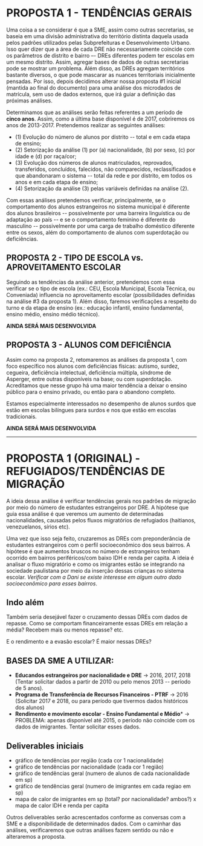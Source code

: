 # PROPOSTA 1 - TENDÊNCIAS GERAIS

Uma coisa a se considerar é que a SME, assim como outras secretarias, se baseia em uma divisão administrativa do território distinta daquela usada pelos padrões utilizados pelas Subprefeituras e Desenvolvimento Urbano. Isso quer dizer que a área de cada DRE não necessariamente coincide com os parâmetros de distrito e bairro –- DREs diferentes podem ter escolas em um mesmo distrito. Assim, agregar bases de dados de outras secretarias pode se mostrar um problema. Além disso, as DREs agregam territórios bastante diversos, o que pode mascarar as nuances territoriais inicialmente pensadas. Por isso, depois decidimos alterar nossa proposta #1 inicial (mantida ao final do documento) para uma análise dos microdados de matrícula, sem uso de dados externos, que irá guiar a definição das próximas análises.

Determinamos que as análises serão feitas referentes a um período de **cinco anos**. Assim, como a última base disponível é de 2017, cobriremos os anos de 2013-2017. Pretendemos realizar as seguintes análises:

* (1) Evolução do número de alunos por distrito -- total e em cada etapa de ensino;
* (2) Setorização da análise (1) por (a) nacionalidade, (b) por sexo, (c) por idade e (d) por raça/cor;
* (3) Evolução dos números de alunos matriculados, reprovados, transferidos, concluídos, falecidos, não comparecidos, reclassificados e que abandonaram o sistema -- total da rede e por distrito, em todos os anos e em cada etapa de ensino;
* (4) Setorização da análise (3) pelas variáveis definidas na análise (2).

Com essas análises pretendemos verificar, principalmente, se o comportamento dos alunos estrangeiros no sistema municipal é diferente dos alunos brasileiros -- possivelmente por uma barreira linguística ou de adaptação ao país -- e se o comportamento feminino é diferente do masculino -- possivelmente por uma carga de trabalho doméstico diferente entre os sexos, além do comportamento de alunos com superdotação ou deficiências. 

## PROPOSTA 2 - TIPO DE ESCOLA vs. APROVEITAMENTO ESCOLAR

Seguindo as tendências da análise anterior, pretendemos com essa verificar se o tipo de escola (ex.: CEU, Escola Municipal, Escola Técnica, ou Conveniada) influencia no aproveitamento escolar (possibilidades definidas na análise #3 da proposta 1). Além disso, faremos verificações a respeito do turno e da etapa de ensino (ex.: educação infantil, ensino fundamental, ensino médio, ensino médio técnico).

**AINDA SERÁ MAIS DESENVOLVIDA**

## PROPOSTA 3 - ALUNOS COM DEFICIÊNCIA

Assim como na proposta 2, retomaremos as análises da proposta 1, com foco específico nos alunos com deficiências físicas: autismo, surdez, cegueira, deficiência intelectual, deficiência múltipla, síndrome de Asperger, entre outras disponíveis na base; ou com superdotação. Acreditamos que nesse grupo há uma maior tendência a deixar o ensino público para o ensino privado, ou então para o abandono completo.

Estamos especialmente interessados no desempenho de alunos surdos que estão em escolas bilíngues para surdos e nos que estão em escolas tradicionais.

**AINDA SERÁ MAIS DESENVOLVIDA**

----

# PROPOSTA 1 (ORIGINAL) - REFUGIADOS/TENDÊNCIAS DE MIGRAÇÃO

A ideia dessa análise é verificar tendências gerais nos padrões de migração por meio do número de estudantes estrangeiros por DRE.
A hipótese que guia essa análise é que veremos um aumento de determinadas nacionalidades, causadas pelos fluxos migratórios de refugiados
(haitianos, venezuelanos, sírios etc).

Uma vez que isso seja feito, cruzaremos as DREs com preponderância de estudantes estrangeiros com o perfil socioeconômico dos seus bairros.
A hipótese é que aumentos bruscos no número de estrangeiros tenham ocorrido em bairros periféricos/com baixo IDH e renda per capita. A ideia é
analisar o fluxo migratório e como os imigrantes estão se integrando na sociedade paulistana por meio da inserção dessas crianças no
sistema escolar. _Verificar com a Dani se existe interesse em algum outro dado socioeconômico para esses bairros_.

## Indo além

Também seria desejável fazer o cruzamento dessas DREs com dados de repasse. Como se comportam financeiramente essas DREs em relação
a média? Recebem mais ou menos repasse? etc. 

E o rendimento e a evasão escolar? É maior nessas DREs? 


## BASES DA SME A UTILIZAR:

* **Educandos estrangeiros por nacionalidade e DRE** -> 2016, 2017, 2018 (Tentar solicitar dados a partir de 2010 ou pelo menos 2013 -- período de 5 anos).
* **Programa de Transferência de Recursos Financeiros - PTRF** -> 2016 (Solicitar 2017 e 2018, ou para período que tivermos dados históricos dos alunos)
* **Rendimento e movimento escolar - Ensino Fundamental e Médio*** -> PROBLEMA: apenas disponível até 2015, o período não coincide com os dados de imigrantes. Tentar solicitar esses dados.

## Deliverables iniciais

* gráfico de tendências por região (cada cor 1 nacionalidade)
* gráfico de tendências por nacionalidade (cada cor 1 região)
* gráfico de tendências geral (numero de alunos de cada nacionalidade em sp)
* gráfico de tendências geral (numero de imigrantes em cada regiao em sp)
* mapa de calor de imigrantes em sp (total? por nacionalidade? ambos?) x mapa de calor IDH e renda per capita

Outros deliverables serão acrescentados conforme as conversas com a SME e a disponibilidade de determinados dados.
Com o caminhar das análises, verificaremos que outras análises fazem sentido ou não e alteraremos a proposta.
